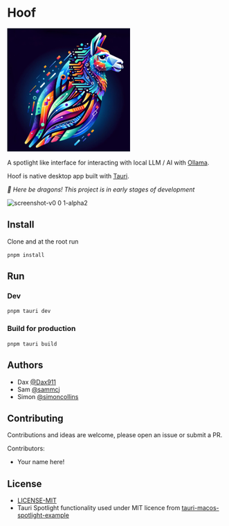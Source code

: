 # Hoof

![](icons/../src-tauri/icons/logo.png)

A spotlight like interface for interacting with local LLM / AI with [Ollama](https://ollama.ai).

Hoof is native desktop app built with [Tauri](https://tauri.studio).

_🐉 Here be dragons! This project is in early stages of development_

![screenshot-v0 0 1-alpha2](https://github.com/hoof-ai/hoof/assets/862951/8bd141ce-a804-4d55-9e1b-7f58d9e89fa0)

## Install

Clone and at the root run

```shell
pnpm install
```

## Run

### Dev

```shell
pnpm tauri dev
```

### Build for production

```shell
pnpm tauri build
```

## Authors

- Dax [@Dax911](https://github.com/Dax911)
- Sam [@sammcj](https://github.com/sammcj)
- Simon [@simoncollins](https://github.com/simoncollins)

## Contributing

Contributions and ideas are welcome, please open an issue or submit a PR.

Contributors:

- Your name here!

## License

- [LICENSE-MIT](LICENSE-MIT)
- Tauri Spotlight functionality used under MIT licence from
  [tauri-macos-spotlight-example](https://github.com/ahkohd/tauri-macos-spotlight-example)
